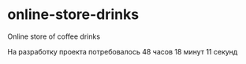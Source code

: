 # online-store-drinks

Online store of coffee drinks

На разработку проекта потребовалось 48 часов 18 минут 11 секунд
